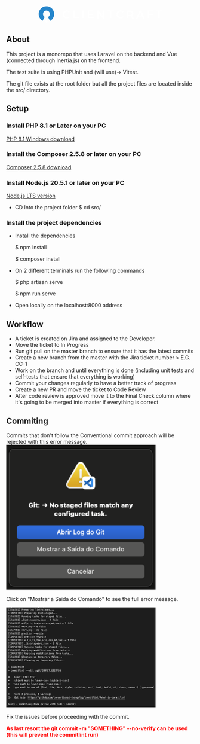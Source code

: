<p align="center"><a href="https://client-craft.com" target="_blank"><svg width="332" height="45" viewBox="0 0 332 45" fill="none" xmlns="http://www.w3.org/2000/svg">
<path d="M11.1727 39.4418C7.17535 37.1338 4.05802 33.5618 2.31402 29.2871C0.570021 25.0138 0.296688 20.2805 1.53802 15.8338C2.77935 11.3885 5.46469 7.48048 9.17135 4.72848C12.8767 1.97648 17.394 0.535149 22.0087 0.631149C26.6247 0.728481 31.0767 2.35781 34.6647 5.26315C38.2514 8.16848 40.7714 12.1845 41.8247 16.6778C42.8794 21.1725 42.4087 25.8898 40.486 30.0871C38.5647 34.2845 35.302 37.7231 31.21 39.8618L25.814 29.5391C27.614 28.5978 29.05 27.0845 29.8954 25.2378C30.7407 23.3911 30.9474 21.3151 30.4847 19.3378C30.0207 17.3605 28.9114 15.5938 27.3327 14.3151C25.754 13.0365 23.7954 12.3205 21.7647 12.2778C19.734 12.2351 17.7474 12.8698 16.1167 14.0805C14.486 15.2911 13.3047 17.0098 12.758 18.9671C12.2114 20.9231 12.3314 23.0058 13.0994 24.8858C13.8674 26.7671 15.238 28.3391 16.9967 29.3538L11.1727 39.4418Z" fill="#2585CB"/>
<path d="M24.7057 41.2939L21.3724 31.2939L18.0391 41.2939L21.3724 44.6272L24.7057 41.2939Z" fill="white"/>
<path d="M321.334 31.9999V14.6666H314.667V11.9999H332V14.6666H325.334V31.9999H321.334ZM297.334 31.9999H293.334V11.9999H308V14.6666H297.334V31.9999ZM296 21.3333H306.667V23.9999H296V21.3333ZM266.514 27.9999L267.54 25.3333H278.628L279.655 27.9999H266.514ZM261.827 33.3333L271.427 11.9999H275.328L284.959 33.3333H280.596L272.579 14.6666H274.118L266.131 33.3333H261.827ZM241.334 25.7773L239.671 23.9999H245.692C247.335 23.9999 248.568 23.6466 249.391 22.9386C250.231 22.2306 250.652 21.2466 250.652 19.9853C250.652 18.7039 250.231 17.7199 249.391 17.0319C248.568 16.3439 247.335 15.9999 245.692 15.9999H239.671L241.334 14.1653V25.7773ZM251.316 33.3333L245.742 25.3333H250.12L255.726 33.3333H251.316ZM237.334 31.9999V11.9999H245.85C247.683 11.9999 249.25 12.2959 250.551 12.8866C251.872 13.4786 252.887 14.3266 253.598 15.4306C254.307 16.5333 254.662 17.8453 254.662 19.3626C254.662 20.8799 254.307 22.1919 253.598 23.2959C252.887 24.3799 251.872 25.2173 250.551 25.8093C249.25 26.3799 247.683 26.6666 245.85 26.6666H239.954L241.334 24.9133V31.9999H237.334ZM220.167 32.9213C218.602 32.9213 217.146 32.6666 215.796 32.1586C214.466 31.6306 213.303 30.8973 212.306 29.9586C211.327 28.9999 210.564 27.8759 210.018 26.5853C209.47 25.2946 209.196 23.8866 209.196 22.3613C209.196 20.8359 209.47 19.4279 210.018 18.1373C210.564 16.8466 211.338 15.7319 212.335 14.7933C213.332 13.8346 214.495 13.1013 215.826 12.5933C217.155 12.0653 218.612 11.8013 220.196 11.8013C221.878 11.8013 223.412 12.0946 224.802 12.6813C226.19 13.2479 227.363 14.0986 228.322 15.2333L225.858 17.5506C225.114 16.7493 224.283 16.1519 223.364 15.7613C222.444 15.3506 221.447 15.1453 220.372 15.1453C219.296 15.1453 218.308 15.3213 217.41 15.6733C216.53 16.0253 215.756 16.5239 215.092 17.1693C214.447 17.8146 213.938 18.5773 213.567 19.4573C213.215 20.3373 213.039 21.3053 213.039 22.3613C213.039 23.4173 213.215 24.3853 213.567 25.2653C213.938 26.1453 214.447 26.9079 215.092 27.5533C215.756 28.1986 216.53 28.6973 217.41 29.0493C218.308 29.4013 219.296 29.5773 220.372 29.5773C221.447 29.5773 222.444 29.3813 223.364 28.9906C224.283 28.5799 225.114 27.9639 225.858 27.1426L228.322 29.4893C227.363 30.6039 226.19 31.4546 224.802 32.0413C223.412 32.6279 221.868 32.9213 220.167 32.9213ZM192 31.9999V14.6666H185.334V11.9999H202.667V14.6666H196V31.9999H192ZM157.334 33.3333V11.9999H160.516L173.578 27.9999H172V11.9999H176V33.3333H173.303L159.69 17.3333H161.334V33.3333H157.334ZM136 29.3333H148V31.9999H132V11.9999H146.667V14.6666H136V29.3333ZM136 21.3333H146.667V23.9999H136V21.3333ZM117.334 11.9999H121.334V31.9999H117.334V11.9999ZM93.3336 31.9999V11.9999H97.3336V29.3333H108V31.9999H93.3336ZM75.9682 32.9213C74.4042 32.9213 72.9469 32.6666 71.5976 32.1586C70.2682 31.6306 69.1042 30.8973 68.1069 29.9586C67.1296 28.9999 66.3669 27.8759 65.8189 26.5853C65.2722 25.2946 64.9976 23.8866 64.9976 22.3613C64.9976 20.8359 65.2722 19.4279 65.8189 18.1373C66.3669 16.8466 67.1389 15.7319 68.1362 14.7933C69.1336 13.8346 70.2976 13.1013 71.6269 12.5933C72.9576 12.0653 74.4136 11.8013 75.9976 11.8013C77.6802 11.8013 79.2149 12.0946 80.6029 12.6813C81.9922 13.2479 83.1656 14.0986 84.1229 15.2333L81.6589 17.5506C80.9162 16.7493 80.0855 16.1519 79.1655 15.7613C78.2469 15.3506 77.2496 15.1453 76.1736 15.1453C75.0989 15.1453 74.1109 15.3213 73.2109 15.6733C72.3309 16.0253 71.5589 16.5239 70.8936 17.1693C70.2482 17.8146 69.7402 18.5773 69.3682 19.4573C69.0162 20.3373 68.8402 21.3053 68.8402 22.3613C68.8402 23.4173 69.0162 24.3853 69.3682 25.2653C69.7402 26.1453 70.2482 26.9079 70.8936 27.5533C71.5589 28.1986 72.3309 28.6973 73.2109 29.0493C74.1109 29.4013 75.0989 29.5773 76.1736 29.5773C77.2496 29.5773 78.2469 29.3813 79.1655 28.9906C80.0855 28.5799 80.9162 27.9639 81.6589 27.1426L84.1229 29.4893C83.1656 30.6039 81.9922 31.4546 80.6029 32.0413C79.2149 32.6279 77.6696 32.9213 75.9682 32.9213Z" fill="white"/>
</svg>
</a></p>

## About

This project is a monorepo that uses Laravel on the backend and Vue (connected through Inertia.js) on the frontend.

The test suite is using PHPUnit and (will use)-> Vitest.

The git file exists at the root folder but all the project files are located inside the src/ directory.

## Setup

### Install PHP 8.1 or Later on your PC

<a href="https://windows.php.net/download#php-8.1" target="_blank">PHP 8.1 Windows download</a>

### Install the Composer 2.5.8 or later on your PC

<a href="https://getcomposer.org/download/" target="_blank">Composer 2.5.8 download</a>

### Install Node.js 20.5.1 or later on your PC

<a href="https://nodejs.org/en/download" target="_blank">Node.js LTS version</a>

-   CD Into the project folder
    $ cd src/

### Install the project dependencies

-   Install the dependencies

    $ npm install

    $ composer install

-   On 2 different terminals run the following commands

    $ php artisan serve

    $ npm run serve

-   Open locally on the localhost:8000 address

## Workflow

-   A ticket is created on Jira and assigned to the Developer.
-   Move the ticket to In Progress
-   Run git pull on the master branch to ensure that it has the latest commits
-   Create a new branch from the master with the Jira ticket number > E.G. CC-1
-   Work on the branch and until everything is done (including unit tests and self-tests that ensure that everything is working)
-   Commit your changes regularly to have a better track of progress
-   Create a new PR and move the ticket to Code Review
-   After code review is approved move it to the Final Check column where it's going to be merged into master if everything is correct

## Commiting

Commits that don't follow the Conventional commit approach will be rejected with this error message.
<img src="readme_assets/commitLint-failure.png" width="400" alt="Commitlint error">

Click on "Mostrar a Saída do Comando" to see the full error message.

<img src="readme_assets/commitLint-failureReasons.png" width="400" alt="Commitlint error">

Fix the issues before proceeding with the commit.

<span style="font-weight: bold; color: red">As last resort the git commit -m "SOMETHING" --no-verify can be used (this will prevent the commitlint run)</span>
